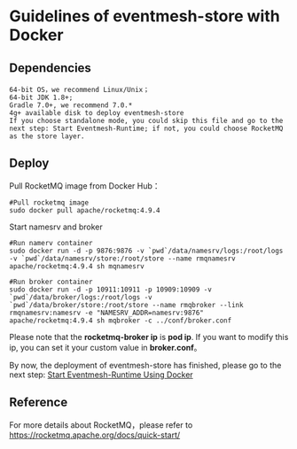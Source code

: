 # Guidelines of eventmesh-store with Docker

## Dependencies

```
64-bit OS，we recommend Linux/Unix；
64-bit JDK 1.8+;
Gradle 7.0+, we recommend 7.0.*
4g+ available disk to deploy eventmesh-store
If you choose standalone mode, you could skip this file and go to the next step: Start Eventmesh-Runtime; if not, you could choose RocketMQ as the store layer.
```

## Deploy

Pull RocketMQ image from Docker Hub：

```shell
#Pull rocketmq image
sudo docker pull apache/rocketmq:4.9.4
```

Start namesrv  and broker

```shell
#Run namerv container
sudo docker run -d -p 9876:9876 -v `pwd`/data/namesrv/logs:/root/logs -v `pwd`/data/namesrv/store:/root/store --name rmqnamesrv  apache/rocketmq:4.9.4 sh mqnamesrv

#Run broker container
sudo docker run -d -p 10911:10911 -p 10909:10909 -v `pwd`/data/broker/logs:/root/logs -v `pwd`/data/broker/store:/root/store --name rmqbroker --link rmqnamesrv:namesrv -e "NAMESRV_ADDR=namesrv:9876" apache/rocketmq:4.9.4 sh mqbroker -c ../conf/broker.conf
```

Please note that the **rocketmq-broker ip** is **pod ip**. If you want to modify this ip, you can set it your custom value in **broker.conf**。

By now, the deployment of eventmesh-store has finished, please go to the next step: [Start Eventmesh-Runtime Using Docker](02-runtime-with-docker.md)

## Reference

For more details about RocketMQ，please refer to <https://rocketmq.apache.org/docs/quick-start/>
